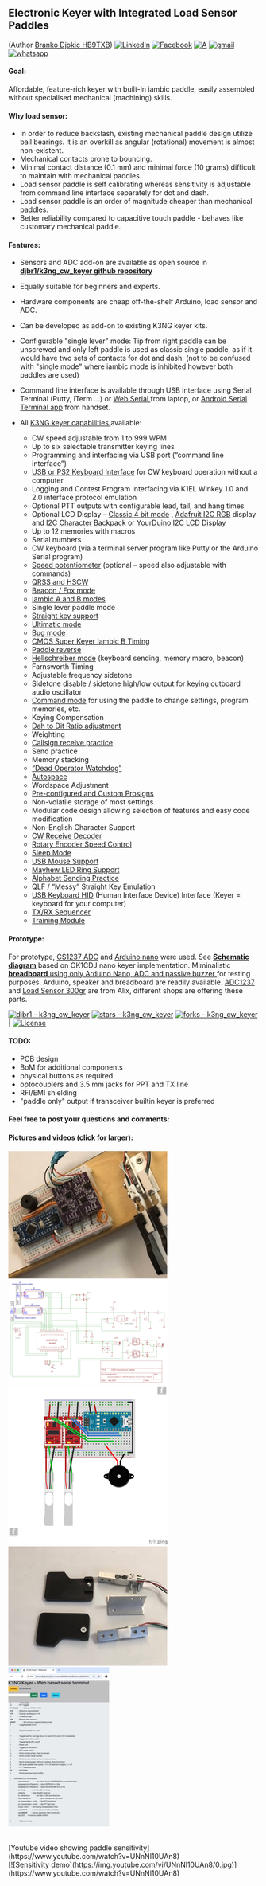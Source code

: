 <!-- # djbr1.github.io -->

<!-- # FK 11 commit   https://github.com/k3ng/k3ng_cw_keyer/pull/80    -->
<!-- # FK 11 https://groups.io/g/radioartisan/topic/funtronics_fk_11_command_key/102553448   -->

<!-- ### Proof Of Concept -->
## Electronic Keyer with Integrated Load Sensor Paddles 
<!-- ### Arduino Nano / CS1237 ADC  -->
  (Author [Branko Djokic HB9TXB](https://www.qrz.com/db/hb9txb))  [![LinkedIn](https://img.shields.io/badge/linkedin-%230077B5.svg?style=for-the-badge&logo=linkedin&logoColor=white)](https://www.linkedin.com/in/brankodjokic/) [![Facebook](https://img.shields.io/badge/Facebook-%231877F2.svg?style=for-the-badge&logo=Facebook&logoColor=white)](https://www.facebook.com/sharer/sharer.php?u=https%3A%2F%2Fblog.djokic.sh%2F&amp;src=sdkprepars)  [![A](https://img.shields.io/badge/X-%23000000.svg?style=for-the-badge&logo=x&label=share%20on%20twitter&logoColor=white&logoSize=auto)](https://twitter.com/intent/tweet?url=https://blog.djokic.ch/&text=Electronic%20Keyer%20with%20Integrated%20Load%20Sensor%20Paddles&hashtags=keyer,iambic,paddle,morse,cwkeyer,hb9txb,morsecode) [![gmail](https://img.shields.io/badge/Gmail-D14836?style=for-the-badge&logo=gmail&logoColor=white)](mailto:bdjokic76%40gmail.com) [![whatsapp](https://img.shields.io/badge/WhatsApp-25D366?style=for-the-badge&logo=whatsapp&logoColor=white)](https://wa.me/41797532319)

<!--  [![View site - GH Pages](https://img.shields.io/badge/View_site-GH_Pages-2ea44f?style=for-the-badge)](https://djbr1.github.io/)  
| [![Twitter URL](https://img.shields.io/twitter/follow/djbr)](https://twitter.com/djbr)      

https://www.facebook.com/sharer/sharer.php?u=https%3A%2F%2Fblog.djokic.sh%2F&amp;src=sdkpreparse
-->







#### Goal: 
Affordable, feature-rich keyer with built-in  iambic paddle, easily assembled without specialised mechanical (machining) skills.


#### Why load sensor:
- In order to reduce backslash,  existing mechanical paddle design utilize ball bearings. It is an overkill as angular (rotational) movement is almost non-existent.
- Mechanical contacts prone to bouncing.
- Minimal contact distance (0.1 mm) and minimal force (10 grams) difficult to maintain with mechanical paddles.
- Load sensor  paddle is self calibrating whereas sensitivity is adjustable from command line interface separately for dot and dash.
- Load sensor paddle is an order of magnitude cheaper than mechanical paddles.
- Better reliability compared to capacitive touch paddle - behaves like customary mechanical paddle.

#### Features:
- Sensors and ADC add-on are available as open source in [**djbr1/k3ng_cw_keyer github repository**](https://github.com/djbr1/k3ng_cw_keyer/)
- Equally suitable for beginners and experts.
- Hardware components are cheap off-the-shelf  Arduino, load sensor and ADC.
- Can be developed as add-on to existing K3NG keyer kits.
- Configurable "single lever" mode: Tip from right paddle can be unscrewed and only left paddle is used as classic single paddle, as if it would have two sets of contacts for dot and dash.  (not to be confused with "single mode" where iambic mode is inhibited however both paddles are used) 
- Command line interface is available through USB interface using Serial Terminal (Putty, iTerm ...) or  [Web Serial ](https://github.com/ok1cdj/K3NG-keyer-serial-terminal)from laptop,  or [Android Serial Terminal app](https://play.google.com/store/apps/details?id=de.kai_morich.serial_usb_terminal) from handset.
 
- All [K3NG keyer capabilities ](https://github.com/k3ng/k3ng_cw_keyer/wiki) available:
  
  * CW speed adjustable from 1 to 999 WPM
  * Up to six selectable transmitter keying lines
  * Programming and interfacing via USB port (“command line interface”)
  * [USB or PS2 Keyboard Interface](https://github.com/k3ng/k3ng_cw_keyer/wiki/340-Feature:-Keyboard-&-Mouse#ps2--usb-keyboard-interface) for CW keyboard operation without a computer
  * Logging and Contest Program Interfacing via K1EL Winkey 1.0 and 2.0 interface protocol emulation
  * Optional PTT outputs with configurable lead, tail, and hang times
  * Optional LCD Display – [Classic 4 bit mode](http://arduino.cc/en/Tutorial/LiquidCrystal) , [Adafruit I2C RGB](http://ladyada.net/make/rgblcdshield/) display and [I2C Character Backpack](https://www.adafruit.com/product/292) or [YourDuino I2C LCD Display](http://arduino-info.wikispaces.com/LCD-Blue-I2C)
  * Up to 12 memories with macros
  * Serial numbers
  * CW keyboard (via a terminal server program like Putty or the Arduino Serial program)
  * [Speed potentiometer](https://github.com/k3ng/k3ng_cw_keyer/wiki/360-Feature:-Speed-Control) (optional – speed also adjustable with commands)
  * [QRSS and HSCW](https://github.com/k3ng/k3ng_cw_keyer/wiki/392-Feature:-QRSS-(Slow-Speed-CW)-and-HSCW-(High-Speed-CW))
  * [Beacon / Fox mode](https://github.com/k3ng/k3ng_cw_keyer/wiki/850-Beacon-Operation)
  * [Iambic A and B modes](https://github.com/k3ng/k3ng_cw_keyer/wiki/400-Operating-Modes#iambic-modes)
  * Single lever paddle mode
  * [Straight key support](https://github.com/k3ng/k3ng_cw_keyer/wiki/400-Operating-Modes#straight-key-support)
  * [Ultimatic mode](https://github.com/k3ng/k3ng_cw_keyer/wiki/400-Operating-Modes#ultimatic-mode)
  * [Bug mode](https://github.com/k3ng/k3ng_cw_keyer/wiki/400-Operating-Modes#bug-mode)
  * [CMOS Super Keyer Iambic B Timing](https://github.com/k3ng/k3ng_cw_keyer/wiki/400-Operating-Modes#cmos-super-keyer-timing)
  * [Paddle reverse](https://github.com/k3ng/k3ng_cw_keyer/wiki/400-Operating-Modes#paddle-reverse)
  * [Hellschreiber mode](https://github.com/k3ng/k3ng_cw_keyer/wiki/395-Feature:-Hellschreiber) (keyboard sending, memory macro, beacon)
  * Farnsworth Timing
  * Adjustable frequency sidetone
  * Sidetone disable / sidetone high/low output for keying outboard audio oscillator
  * [Command mode](https://github.com/k3ng/k3ng_cw_keyer/wiki/320-Feature:-Command-Mode) for using the paddle to change settings, program memories, etc.
  * Keying Compensation
  * [Dah to Dit Ratio adjustment](https://github.com/k3ng/k3ng_cw_keyer/wiki/410-Timing-Adjustments#cw-dah-to-dit-ratio-adjust)
  * Weighting
  * [Callsign receive practice](https://github.com/k3ng/k3ng_cw_keyer/wiki/495-CW-Training-Functionality#receive-and-keyboard-interactive-receive-practice)
  * Send practice
  * Memory stacking
  * [“Dead Operator Watchdog”](https://github.com/k3ng/k3ng_cw_keyer/wiki/381-Feature:-Dead-Operator-Watchdog)
  * [Autospace](https://github.com/k3ng/k3ng_cw_keyer/wiki/410-Timing-Adjustments#autospace)
  * Wordspace Adjustment
  * [Pre-configured and Custom Prosigns](https://github.com/k3ng/k3ng_cw_keyer/wiki/425-Prosigns)
  * Non-volatile storage of most settings
  * Modular code design allowing selection of features and easy code modification
  * Non-English Character Support
  * [CW Receive Decoder](https://github.com/k3ng/k3ng_cw_keyer/wiki/385-Feature:-CW-Decoder)
  * [Rotary Encoder Speed Control](https://github.com/k3ng/k3ng_cw_keyer/wiki/360-Feature:-Speed-Control#rotary-encoder-speed-control)
  * [Sleep Mode](https://github.com/k3ng/k3ng_cw_keyer/wiki/387-Feature:-Sleep)
  * [USB Mouse Support](https://github.com/k3ng/k3ng_cw_keyer/wiki/340-Feature:-Keyboard-&-Mouse#usb-mouse)
  * [Mayhew LED Ring Support](https://github.com/k3ng/k3ng_cw_keyer/wiki/360-Feature:-Speed-Control#mayhew-labs-led-ring)
  * [Alphabet Sending Practice](https://github.com/k3ng/k3ng_cw_keyer/wiki/495-CW-Training-Functionality#alphabet-send-practice)
  * QLF / “Messy” Straight Key Emulation
  * [USB Keyboard HID](https://github.com/k3ng/k3ng_cw_keyer/wiki/340-Feature:-Keyboard-&-Mouse#usb-keyboard) (Human Interface Device) Interface (Keyer = keyboard for your computer)
  * [TX/RX Sequencer](https://github.com/k3ng/k3ng_cw_keyer/wiki/383-Feature:-Sequencer)
  * [Training Module](https://github.com/k3ng/k3ng_cw_keyer/wiki/400-CW-Training-Functionality)


#### Prototype:
 
 For prototype, [CS1237 ADC](https://github.com/tremaru/iarduino_ADC_CS1237) and [Arduino nano](https://github.com/djbr1/k3ng_cw_keyer) were used. 
 See  [**Schematic diagram**](https://github.com/djbr1/k3ng_cw_keyer/blob/master/k3ng_keyer/ADC_CS1237/k3ng_keyer_nano_cs1237.sch_2024-09-17.pdf) based on OK1CDJ nano keyer implementation.
 Miminalistic [**breadboard** using only Arduino Nano, ADC and passive buzzer ](https://github.com/djbr1/k3ng_cw_keyer/blob/master/k3ng_keyer/ADC_CS1237/nano_cs1237_keyer_k3ng_bb.png) for testing purposes.
Arduino, speaker and breadboard are readily available.  [ADC1237](https://www.aliexpress.com/item/1005005412390535.html) and [Load Sensor 300gr](https://www.aliexpress.com/item/1644918827.html) are from Alix, different shops are offering these parts.
   
 [![djbr1 - k3ng_cw_keyer](https://img.shields.io/static/v1?label=djbr1&message=k3ng_cw_keyer&color=blue&logo=github)](https://github.com/djbr1/k3ng_cw_keyer "Go to GitHub repo") [![stars - k3ng_cw_keyer](https://img.shields.io/github/stars/djbr1/k3ng_cw_keyer?style=social)](https://github.com/djbr1/k3ng_cw_keyer) [![forks - k3ng_cw_keyer](https://img.shields.io/github/forks/djbr1/k3ng_cw_keyer?style=social)](https://github.com/djbr1/k3ng_cw_keyer) | [![License](https://img.shields.io/badge/License-GPL-blue)](#license)


#### TODO:    
- PCB design
- BoM for additional components
- physical buttons as required
- optocouplers and 3.5 mm jacks for PPT and TX line
- RFI/EMI shielding
- "paddle only" output if transceiver builtin keyer is preferred

#### Feel free to post your questions and comments:
<script src="https://utteranc.es/client.js"
        repo="djbr1/djbr1.github.io"
        issue-term="pathname"
        theme="github-light"
        crossorigin="anonymous"
        async>
</script>


 
#### Pictures and videos (click for larger):
<!--[![image](https://github.com/djbr1/k3ng_cw_keyer/blob/master/k3ng_keyer/ADC_CS1237/resized/IMG_1637.JPG?raw=true)](https://github.com/djbr1/k3ng_cw_keyer/blob/master/k3ng_keyer/ADC_CS1237/IMG_1637.JPG?raw=true)  -->
[![image](https://github.com/djbr1/k3ng_cw_keyer/blob/master/k3ng_keyer/ADC_CS1237/resized/IMG_1637-EDIT.jpg?raw=true)](https://github.com/djbr1/k3ng_cw_keyer/blob/master/k3ng_keyer/ADC_CS1237/IMG_1637.JPG?raw=true) 
[![image](https://github.com/djbr1/k3ng_cw_keyer/blob/master/k3ng_keyer/ADC_CS1237/resized/k3ng_keyer_nano_cs1237.sch_2024-09-17.png?raw=true)](https://github.com/djbr1/k3ng_cw_keyer/blob/master/k3ng_keyer/ADC_CS1237/k3ng_keyer_nano_cs1237.sch_2024-09-17.png?raw=true)
[![image](https://github.com/djbr1/k3ng_cw_keyer/blob/master/k3ng_keyer/ADC_CS1237/resized/nano_cs1237_keyer_k3ng_bb.png?raw=true)](https://github.com/djbr1/k3ng_cw_keyer/blob/master/k3ng_keyer/ADC_CS1237/nano_cs1237_keyer_k3ng_bb.png?raw=true)
[![image](https://github.com/djbr1/k3ng_cw_keyer/blob/master/k3ng_keyer/ADC_CS1237/resized/IMG_1737-EDIT.jpg?raw=true)](https://github.com/djbr1/k3ng_cw_keyer/blob/master/k3ng_keyer/ADC_CS1237/IMG_1737.JPG?raw=true) 
[![image](https://github.com/djbr1/k3ng_cw_keyer/blob/master/k3ng_keyer/ADC_CS1237/resized/Screenshot_2024-09-17_at_18.34.58.jpg?raw=true)](https://github.com/djbr1/k3ng_cw_keyer/blob/master/k3ng_keyer/ADC_CS1237/Screenshot_2024-09-17_at_18.34.58.jpg?raw=true)

 <!--   ![](https://github.com/djbr1/k3ng_cw_keyer/blob/master/k3ng_keyer/ADC_CS1237/IMG_1330.JPG?raw=true)  -->
 <!--   ![](https://github.com/djbr1/k3ng_cw_keyer/blob/master/k3ng_keyer/ADC_CS1237/IMG_1329.JPG?raw=true)  -->
<!--    ![](https://github.com/djbr1/k3ng_cw_keyer/blob/master/k3ng_keyer/ADC_CS1237/IMG_1344.JPG?raw=true)  -->




<br/>
[Youtube video showing paddle sensitivity](https://www.youtube.com/watch?v=UNnNl10UAn8)
<br/>
[![Sensitivity demo](https://img.youtube.com/vi/UNnNl10UAn8/0.jpg)](https://www.youtube.com/watch?v=UNnNl10UAn8)
<br/>
<script src="https://utteranc.es/client.js"
        repo="djbr1/djbr1.github.io"
        issue-term="pathname"
        theme="github-light"
        crossorigin="anonymous"
        async>
</script>




